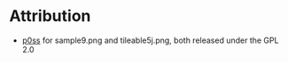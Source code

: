 
# Attribution
* [p0ss](http://opengameart.org/content/117-stone-wall-tilable-textures-in-8-themes?page=3) for sample9.png and tileable5j.png, both released under the GPL 2.0
